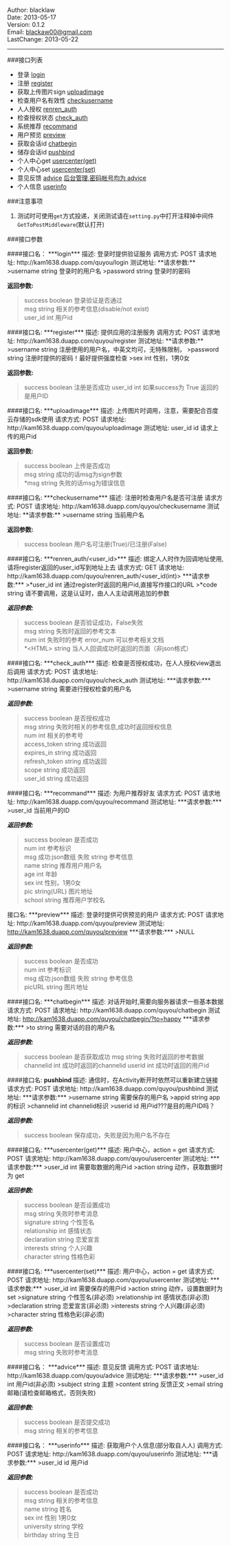 Author:  	blacklaw  
Date:		2013-05-17  
Version:		0.1.2  
Email:		blackaw00@gmail.com   
LastChange:	2013-05-22 

---------------------------------------------

###接口列表
* 登录  			[login](#login) 
* 注册  			[register](#register) 
* 获取上传图片sign  [uploadimage](#uploadimage) 
* 检查用户名有效性  [checkusername](#checkusername) 
* 人人授权  		  [renren_auth](#renren_auth) 
* 检查授权状态  	[check_auth](#check_auth)
* 系统推荐  		[recommand](#recommand)
* 用户预览		[preview](#preview)
* 获取会话id  		[chatbegin](#chatbegin)
* 储存会话id  		[pushbind](#pushbind)
* 个人中心get		[usercenter(get)](#usercenter_get)
* 个人中心set		[usercenter(set)](#usercente_set)
* 意见反馈		[advice](#advice)    [后台管理,密码帐号均为 advice]("http://kam1638.duapp.com/admin/quyou/advice/")
* 个人信息		[userinfo](#userinfo)

###注意事项
1. 测试时可使用`get`方式投递，关闭测试请在`setting.py`中打开注释掉中间件 `GetToPostMiddleware`(默认打开)

###接口参数

<a id="login"/>
####接口名： ***login***  
描述:		登录时提供验证服务  
调用方式:	POST  
请求地址:	http://kam1638.duapp.com/quyou/login  
测试地址:	<http://kam1638.duapp.com/quyou/login/?username=happy&password=wsxedc>  
**请求参数:**
>username	string	登录时的用户名  
>password	string 	登录时的密码  

**返回参数:**
>success 	boolean	登录验证是否通过  
>msg		string	相关的参考信息(disable/not exist)  
>user_id	int 	用户id  

<a id="register"/>
####接口名:	***register***  
描述:		提供应用的注册服务  
调用方式:	POST  
请求地址:	http://kam1638.duapp.com/quyou/register  
测试地址:	 <http://kam1638.duapp.com/quyou/register/?username=happyd&password=wsxedc&sex=1>  
**请求参数:**
>username	string	注册使用的用户名，中英文均可，无特殊限制，  
>password 	string	注册时提供的密码！最好提供强度检查  
>sex 		int		性别，1男0女  

**返回参数:**
>success		boolean	注册是否成功
>user_id		int		如果success为 True 返回的是用户ID


<a id ="uploadimage">
####接口名:	***uploadimage***  
描述:		上传图片时调用，注意，需要配合百度云存储的sdk使用  
请求方式:	POST  
请求地址:	http://kam1638.duapp.com/quyou/uploadimage  
测试地址:	<http://kam1638.duapp.com/quyou/uploadimage/?user_id=166  
**请求参数:**  
>user_id 	id	   请求上传的用户id  

**返回参数:**
>success		boolean	上传是否成功  
>msg			string  成功的话msg为sign参数  
>*msg		string  失败的话msg为错误信息  


  <a id ="checkusername"/>
####接口名:	***checkusername***  
描述:		注册时检查用户名是否可注册  
请求方式:	POST  
请求地址:	http://kam1638.duapp.com/quyou/checkusername  
测试地址:	<http://kam1638.duapp.com/quyou/checkusername/?username=happyasdf>  
**请求参数:**
>username	string		当前用户名  

**返回参数:**
>success 	boolean		用户名可注册(True)/已注册(False)  
        

  <a id ="renren_auth"/>
####接口名:	***renren_auth/&lt;user_id&gt;***  
描述:		绑定人人时作为回调地址使用,请将register返回的user_id写到地址上去  
请求方式:	GET  
请求地址:	http://kam1638.duapp.com/quyou/renren_auth/&lt;user_id(int)&gt;  
***请求参数:***	  
>*user_id	int			通过register时返回的用户id,直接写作接口的URL  
>*code		string		请不要调用，这是认证时，由人人主动调用追加的参数 

***返回参数:***
>success		boolean		是否验证成功，False失败  
>msg			string		失败时返回的参考文本  
>num			int			失败时的参考 error_num 可以参考相关文档  
>*&lt;HTML&gt;		string		当人人回调成功时返回的页面（非json格式）  

    
  <a id ="check_auth"/>
####接口名:	***check_auth***
描述:		检查是否授权成功，在人人授权view退出后调用  
请求方式:	POST  
请求地址:	http://kam1638.duapp.com/quyou/check_auth  
测试地址:	<http://kam1638.duapp.com/quyou/check_auth/?username=happy>  
***请求参数:***	
>username 	string		需要进行授权检查的用户名  

***返回参数:***  
>success		boolean		是否授权成功  
>msg			string		失败时相关的参考信息,成功时返回授权信息    
>num         int		    相关的参考号    
>access_token 	string     成功返回   
>expires_in		string     成功返回  
>refresh_token	string     成功返回  
>scope 	        string     成功返回  
>user_id 	    string     成功返回  

		
  <a id ="recommand"/>
####接口名:	***recommand***  
描述:		为用户推荐好友  
请求方式:	POST  
请求地址:	http://kam1638.duapp.com/quyou/recommand  
测试地址:	<http://kam1638.duapp.com/quyou/recommand/?user_id=143>  
***请求参数:***	 
>user_id 	当前用户的ID  

***返回参数:***	  
>success		boolean		是否成功  
>num 		int			参考标识  
>msg	成功:json数组		失败 string 参考信息  
>name	string		推荐用户用户名  
>age		int			年龄  
>sex		int			性别，1男0女  
>pic		string(URL)	图片地址   
>school	string		推荐用户学校名  
  
  
  <a id ="preview"/>
接口名:	***preview***
描述:		登录时提供可供预览的用户  
请求方式:	POST  
请求地址:	http://kam1638.duapp.com/quyou/preview  
测试地址:	  <a href="http://kam1638.duapp.com/quyou/preview">http://kam1638.duapp.com/quyou/preview</a>  
***请求参数:***  
>NULL  

***返回参数:***  
>success		boolean		是否成功  
>num 		int			参考标识  
>msg	成功:json数组		失败 string 参考信息  
>picURL string	图片地址  
  
  
  <a id ="chatbegin"/>
####接口名:	***chatbegin***
描述:		对话开始时,需要向服务器请求一些基本数据
请求方式: 	POST
请求地址:	http://kam1638.duapp.com/quyou/chatbegin
测试地址:	  <a href="http://kam1638.duapp.com/quyou/chatbegin/?to=happy">http://kam1638.duapp.com/quyou/chatbegin/?to=happy</a>
***请求参数:***	
>to 		string		需要对话的目的用户名

***返回参数:***
>success 	boolean 	是否获取成功
>msg			string		失败时返回的参考数据
>channelid	int			成功时返回的channelid
>userid		int			成功时返回的用户id

  <a id="pushbind"/>
####接口名:	<b class ='api_title'> pushbind </b>
描述:		通信时，在Activity断开时依然可以重新建立链接  
请求方式:	POST  
请求地址:	http://kam1638.duapp.com/quyou/pushbind  
测试地址:	 <http://kam1638.duapp.com/quyou/pushbind/?channelid=2143&userid=2341&appid=asff&username=happyh>   
***请求参数:***
>username	string		需要保存的用户名   
>appid		string		app的标识   
>channelid	int			channelid标识  
>userid		id			用户id???是目的用户ID吗？ 

***返回参数:***
>success		boolean		保存成功，失败是因为用户名不存在 

<a id="usercenter_get"/> 
####接口名:	***usercenter(get)***  
描述:		用户中心，action = get  
请求方式:	POST  
请求地址:	http://kam1638.duapp.com/quyou/usercenter  
测试地址:	  <http://kam1638.duapp.com/quyou/usercenter/?action=get&user_id=166>  
***请求参数:***  
>user_id		int		需要取数据的用户id  
>action		string		动作，获取数据时为 get  

***返回参数:***  
>success			boolean		是否设置成功   
>msg				string		失败时参考消息    
>signature		string	个性签名    
>relationship	int		感情状态    
>declaration		string	恋爱宣言  
>interests		string	个人兴趣   
>character		string 	性格色彩  

  <a id="usercenter_set"/>
####接口名:	***usercenter(set)***  
描述:		用户中心，action = get  
请求方式:	POST  
请求地址:	http://kam1638.duapp.com/quyou/usercenter  
测试地址:	<http://kam1638.duapp.com/quyou/usercenter/?action=set&user_id=166&interested=iiii&character=cccc&relationship=5&declaration=dddd&signature=ssss>  
***请求参数:***  
>user_id			int		需要保存的用户id  
>action			string		动作，设置数据时为 set  
>signature		string		个性签名(非必须)  
>relationship	int			感情状态(非必须)  
>declaration		string		恋爱宣言(非必须)  
>interests		string		个人兴趣(非必须)  
>character		string 		性格色彩(非必须)  

***返回参数:***   
>success			boolean		是否设置成功  
>msg				string		失败时参考消息  

  
<a id='advice'/>  
####接口名： ***advice***  
描述:		 意见反馈  
调用方式:	POST  
请求地址:	http://kam1638.duapp.com/quyou/advice  
测试地址:	<http://kam1638.duapp.com/quyou/advice/?subject=功能&content=希望能够更加完善&email=blacklaw00@gmail.com>   
***请求参数:***      
>user_id     int      用户id(非必须)    
>subject     string   主题    
>content     string   反馈正文    
>email       string   邮箱(请检查邮箱格式，否则失败)  

***返回参数:***  
>success 	boolean	是否提交成功  
>msg			string	相关的参考信息    
  

 
  
<a id='userinfo'/>
####接口名：	***userinfo***  
描述:		 获取用户个人信息(部分取自人人)  
调用方式:	POST  
请求地址:	http://kam1638.duapp.com/quyou/userinfo  
测试地址:	<http://kam1638.duapp.com/quyou/userinfo/?user_id=166>  
***请求参数:***    
>user_id     id     用户id

***返回参数:***  
>success 	boolean	是否成功  
>msg			string	相关的参考信息  
>name 		string  姓名  
>sex			int		性别 1男0女  
>university	string  学校  
>birthday    string  生日  
  
  
  </body>

</html>
